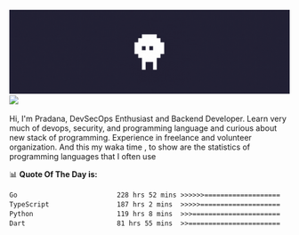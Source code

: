 ![banner](.github/banner.gif)
<img src="https://user-images.githubusercontent.com/73097560/115834477-dbab4500-a447-11eb-908a-139a6edaec5c.gif"></p>

Hi, I'm Pradana, DevSecOps Enthusiast and Backend Developer. Learn very much of devops, security, and programming language and curious about new stack of programming. Experience in freelance and volunteer organization. And this my waka time , to show are the statistics of programming languages that I often use

📊 **Quote Of The Day is:**
<!--START_SECTION:waka-->

```txt
Go                         228 hrs 52 mins >>>>>>===================   25.13 %
TypeScript                 187 hrs 2 mins  >>>>>====================   20.53 %
Python                     119 hrs 8 mins  >>>======================   13.08 %
Dart                       81 hrs 55 mins  >>=======================   08.99 %
```

<!--END_SECTION:waka-->
